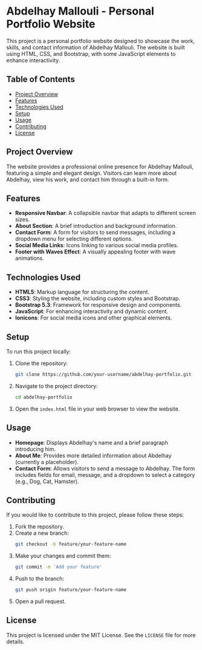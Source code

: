 # Abdelhay Mallouli - Personal Portfolio Website

This project is a personal portfolio website designed to showcase the work, skills, and contact information of Abdelhay Mallouli. The website is built using HTML, CSS, and Bootstrap, with some JavaScript elements to enhance interactivity.

## Table of Contents

- [Project Overview](#project-overview)
- [Features](#features)
- [Technologies Used](#technologies-used)
- [Setup](#setup)
- [Usage](#usage)
- [Contributing](#contributing)
- [License](#license)

## Project Overview

The website provides a professional online presence for Abdelhay Mallouli, featuring a simple and elegant design. Visitors can learn more about Abdelhay, view his work, and contact him through a built-in form.

## Features

- **Responsive Navbar**: A collapsible navbar that adapts to different screen sizes.
- **About Section**: A brief introduction and background information.
- **Contact Form**: A form for visitors to send messages, including a dropdown menu for selecting different options.
- **Social Media Links**: Icons linking to various social media profiles.
- **Footer with Waves Effect**: A visually appealing footer with wave animations.

## Technologies Used

- **HTML5**: Markup language for structuring the content.
- **CSS3**: Styling the website, including custom styles and Bootstrap.
- **Bootstrap 5.3**: Framework for responsive design and components.
- **JavaScript**: For enhancing interactivity and dynamic content.
- **Ionicons**: For social media icons and other graphical elements.

## Setup

To run this project locally:

1. Clone the repository:
    ```bash
    git clone https://github.com/your-username/abdelhay-portfolio.git
    ```

2. Navigate to the project directory:
    ```bash
    cd abdelhay-portfolio
    ```

3. Open the `index.html` file in your web browser to view the website.

## Usage

- **Homepage**: Displays Abdelhay's name and a brief paragraph introducing him.
- **About Me**: Provides more detailed information about Abdelhay (currently a placeholder).
- **Contact Form**: Allows visitors to send a message to Abdelhay. The form includes fields for email, message, and a dropdown to select a category (e.g., Dog, Cat, Hamster).

## Contributing

If you would like to contribute to this project, please follow these steps:

1. Fork the repository.
2. Create a new branch:
    ```bash
    git checkout -b feature/your-feature-name
    ```
3. Make your changes and commit them:
    ```bash
    git commit -m 'Add your feature'
    ```
4. Push to the branch:
    ```bash
    git push origin feature/your-feature-name
    ```
5. Open a pull request.

## License

This project is licensed under the MIT License. See the `LICENSE` file for more details.
